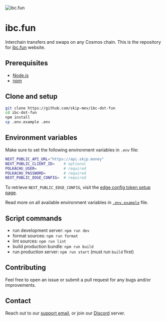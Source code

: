 ![ibc.fun](https://github.com/skip-mev/ibc-dot-fun/blob/staging/public/social.png?raw=true)

# ibc.fun

Interchain transfers and swaps on any Cosmos chain. This is the repository for [ibc.fun](https://ibc.fun) website.

## Prerequisites

- [Node.js](https://nodejs.org)
- [npm](https://npmjs.com)

## Clone and setup

```bash
git clone https://github.com/skip-mev/ibc-dot-fun
cd ibc-dot-fun
npm install
cp .env.example .env
```

## Environment variables

Make sure to set the following environment variables in `.env` file:

```bash
NEXT_PUBLIC_API_URL="https://api.skip.money"
NEXT_PUBLIC_CLIENT_ID=    # optional
POLKACHU_USER=            # required
POLKACHU_PASSWORD=        # required
NEXT_PUBLIC_EDGE_CONFIG=  # required
```

To retrieve `NEXT_PUBLIC_EDGE_CONFIG`, visit the [edge config token setup page](https://link.skip.money/ibc-fun-edge-config-token).

Read more on all available environment variables in [`.env.example`](.env.example) file.

## Script commands

- run development server: `npm run dev`
- format sources: `npm run format`
- lint sources: `npm run lint`
- build production bundle: `npm run build`
- run production server: `npm run start` (must run `build` first)

## Contributing

Feel free to open an issue or submit a pull request for any bugs and/or improvements.

## Contact

Reach out to our [support email](mailto:support@skip.money), or join our [Discord](https://skip.money/discord) server.
